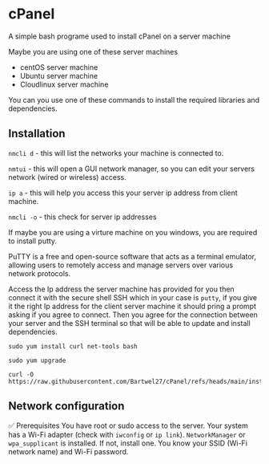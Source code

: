 # cPanel
A simple bash programe used to install cPanel on a server machine

Maybe you are using one of these server machines
- centOS server machine
- Ubuntu server machine
- Cloudlinux server machine

You can you use one of these commands to install the required libraries and dependencies.
## Installation
```nmcli d``` - this will list the networks your machine is connected to.

```nmtui``` - this will open a GUI network manager, so you can edit your servers network (wired or wireless) access.

```ip a``` - this will help you access this your server ip address from client machine.

```nmcli -o``` - this check for server ip addresses

If maybe you are using a virture machine on you windows, you are required to install putty.

PuTTY is a free and open-source software that acts as a terminal emulator, allowing users to remotely access and manage servers over various network protocols.

Access the Ip address the server machine has provided for you then connect it with the secure shell SSH which in your case is ```putty```, if you give it
the right Ip address for the client server machine it should pring a prompt asking if you agree to connect. Then you agree for the connection between your server and
the SSH terminal so that will be able to update and install dependencies.

```
sudo yum install curl net-tools bash
```
```
sudo yum upgrade
```
```
curl -O https://raw.githubusercontent.com/Bartwel27/cPanel/refs/heads/main/install.sh
```

## Network configuration
✅ Prerequisites
You have root or sudo access to the server.
Your system has a Wi-Fi adapter (check with ```iwconfig``` or ```ip link```).
```NetworkManager``` or ```wpa_supplicant``` is installed. If not, install one.
You know your SSID (Wi-Fi network name) and Wi-Fi password.
